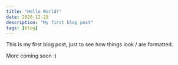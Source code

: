 ```yaml
---
title: "Hello World!"
date: 2020-12-29
description: "My first blog post"
tags: [blog]
---
```


This is my first blog post, just to see how things look / are formatted.

More coming soon :)